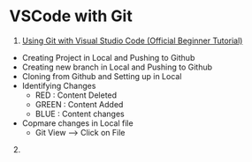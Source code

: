 # VSCode with Git

1. [Using Git with Visual Studio Code (Official Beginner Tutorial)](https://www.youtube.com/watch?v=i_23KUAEtUM&t=327s)
- Creating Project in Local and Pushing to Github
- Creating new branch  in Local and Pushing to Github
- Cloning from Github and Setting up in Local 
- Identifying Changes 
    - RED : Content Deleted
    - GREEN : Content Added
    - BLUE : Content changes
- Copmare changes in Local file 
    - Git View --> Click on File
2. 